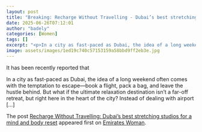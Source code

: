 ```yaml
---
layout: post
title: "Breaking: Recharge Without Travelling - Dubai’s best stretching studios for a mind and body reset"
date: 2025-06-26T07:12:01
author: "badely"
categories: [Women]
tags: []
excerpt: "<p>In a city as fast-paced as Dubai, the idea of a long weekend often comes with the temptation to escape—book a flight, pack a bag, and leave the hus"
image: assets/images/1ed19c740c57153159a58bbd9ff2eb3e.jpg
---
```


It has been recently reported that <p>In a city as fast-paced as Dubai, the idea of a long weekend often comes with the temptation to escape—book a flight, pack a bag, and leave the hustle behind. But what if the ultimate relaxation destination isn’t a far-off retreat, but right here in the heart of the city? Instead of dealing with airport [&#8230;]</p>
<p>The post <a href="https://emirateswoman.com/dubai-best-stretching-studios-for-a-mind-and-body-reset/" rel="nofollow">Recharge Without Travelling: Dubai’s best stretching studios for a mind and body reset</a> appeared first on <a href="https://emirateswoman.com" rel="nofollow">Emirates Woman</a>.</p>

